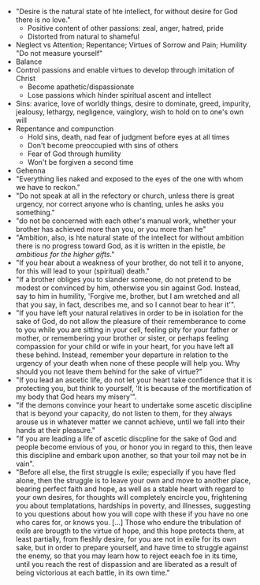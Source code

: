 - "Desire is the natural state of hte intellect, for without desire for God there is no love."
    - Positive content of other passions: zeal, anger, hatred, pride
    - Distorted from natural to shameful
- Neglect vs Attention; Repentance; Virtues of Sorrow and Pain; Humility "Do not measure yourself"
- Balance
- Control passions and enable virtues to develop through imitation of Christ
    - Become apathetic/dispassionate
    - Lose passions which hinder spiritual ascent and intellect
- Sins: avarice, love of worldly things, desire to dominate, greed, impurity, jealousy, lethargy, negligence, vainglory, wish to hold on to one's own will
- Repentance and compunction
    - Hold sins, death, nad fear of judgment before eyes at all times
    - Don't become preoccupied with sins of others
    - Fear of God through humility
    - Won't be forgiven a second time
- Gehenna
- "Everything lies naked and exposed to the eyes of the one with whom we have to reckon."
- "Do not speak at all in the refectory or church, unless there is great urgency, nor correct anyone who is chanting, unles he asks you something."
- "do not be concerned with each other's manual work, whether your brother has achieved more than you, or you more than he"
- "Ambition, also, is hte natural state of the intellect for without ambition there is no progress toward God, as it is written in the epistle, _be ambitious for the higher gifts_."
- "If you hear about a weakness of your brother, do not tell it to anyone, for this will lead to your (spiritual) death."
- "If a brother obliges you to slander someone, do not pretend to be modest or convinced by him, otherwise you sin against God. Instead, say to him in humility, 'Forgive me, brother, but I am wretched and all that you say, in fact, describes me, and so I cannot bear to hear it'".
- "If you have left your natural relatives in order to be in isolation for the sake of God, do not allow the pleasure of their rememberance to come to you while you are sitting in your cell, feeling pity for your father or mother, or remembering your brother or sister, or perhaps feeling compassion for your child or wife in your heart, for you have left all these behind. Instead, remember your departure in relation to the urgency of your death when none of these people will help you. Why should you not leave them behind for the sake of virtue?"
- "If you lead an ascetic life, do not let your heart take confidence that it is protecting you, but think to yourself, 'It is because of the mortification of my body that God hears my misery'".
- "If the demons convince your heart to undertake some ascetic discipline that is beyond your capacity, do not listen to them, for they always arouse us in whatever matter we cannot achieve, until we fall into their hands at their pleasure."
- "If you are leading a life of ascetic discpline for the sake of God and people become envious of you, or honor you in regard to this, then leave this discipline and embark upon another, so that your toil may not be in vain".
- "Before all else, the first struggle is exile; especially if you have fled alone, then the struggle is to leave your own and move to another place, bearing perfect faith and hope, as well as a stable heart with regard to your own desires, for thoughts will completely encircle you, frightening you about templatations, hardships in poverty, and illnesses, suggesting to you questions about how you will cope with these if you have no one who cares for, or knows you. [...] Those who endure the tribulation of exile are brougth to the virtue of hope, and this hope protects them, at least partially, from fleshly desire, for you are not in exile for its own sake, but in order to prepare yourself, and have time to struggle against the enemy, so that you may learn how to reject eeach foe in its time, until you reach the rest of dispassion and are liberated as a result of being victorious at each battle, in its own time."